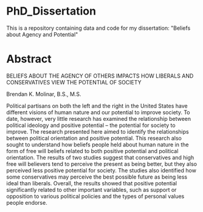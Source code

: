 # PhD_Dissertation
This is a repository containing data and code for my dissertation: "Beliefs about Agency and Potential"

# Abstract
BELIEFS ABOUT THE AGENCY OF OTHERS IMPACTS HOW LIBERALS AND CONSERVATIVES VIEW THE POTENTIAL OF SOCIETY

Brendan K. Molinar, B.S., M.S.

Political partisans on both the left and the right in the United States have different visions of human nature and our potential to improve society. To date, however, very little research has examined the relationship between political ideology and positive potential – the potential for society to improve. The research presented here aimed to identify the relationships between political orientation and positive potential. This research also sought to understand how beliefs people held about human nature in the form of free will beliefs related to both positive potential and political orientation. The results of two studies suggest that conservatives and high free will believers tend to perceive the present as being better, but they also perceived less positive potential for society. The studies also identified how some conservatives may perceive the best possible future as being less ideal than liberals. Overall, the results showed that positive potential significantly related to other important variables, such as support or opposition to various political policies and the types of personal values people endorse.
